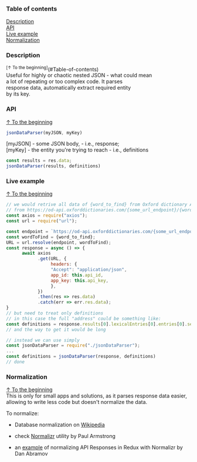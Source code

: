 ### Table of contents
[Description](#Description)  
[API](#API)  
[Live example](#Live-example)  
[Normalization](#Normalization)  
 
### Description
<sup>[↑ To the beginning]</sup>(#Table-of-contents)  
Useful for highly or chaotic nested JSON - what could mean  
a lot of repeating or too complex code. It parses  
response data, automatically extract required entity  
by its key.
### API
[↑ To the beginning](#Table-of-contents)   
```javascript
jsonDataParser(myJSON, myKey)  
```
[myJSON] - some JSON body, - i.e., response;  
[myKey] - the entity you're trying to reach - i.e., definitions  
```javascript
const results = res.data;    
jsonDataParser(results, definitions)
```
### Live example  
[↑ To the beginning](#Table-of-contents)    
```javascript
// we would retrive all data of {word_to_find} from Oxford dictionary API  
// from https://od-api.oxforddictionaries.com/{some_url_endpoint}/{word_to_find} 
const axios = require("axios");
const url = require("url");  

const endpoint = `https://od-api.oxforddictionaries.com/{some_url_endpoint}/`;
const wordToFind = {word_to_find};
URL = url.resolve(endpoint, wordToFind);
const response = async () => {
      await axios
            .get(URL, {
                 headers: {
                 "Accept": "application/json",
                 app_id: this.api_id,
                 app_key: this.api_key,
                 },
            })
            .then(res => res.data) 
            .catch(err => err.res.data);
}
// but need to treat only definitions  
// in this case the full "address" could be something like:  
const definitions = response.results[0].lexicalEntries[0].entries[0].senses[0].definitions;  
// and the way to get it would be long
```
```javascript
// instead we can use simply
const jsonDataParser = require("./jsonDataParser");
...
const definitions = jsonDataParser(response, definitions)
// done
```

### Normalization
[↑ To the beginning](#Table-of-contents)  
This is only for small apps and solutions, as it parses response data easier,   
allowing to write less code but doesn't normalize the data.  

To normalize:
  
- Database normalization on [Wikipedia]
- check [Normalizr] utility by Paul Armstrong  
- an [example] of normalizing API Responses in Redux with Normalizr by Dan Abramov  

   [Wikipedia]: <https://en.wikipedia.org/wiki/Database_normalization>
   [Normalizr]: <https://github.com/paularmstrong/normalizr>
   [example]: <https://egghead.io/lessons/javascript-redux-normalizing-api-responses-with-normalizr>

